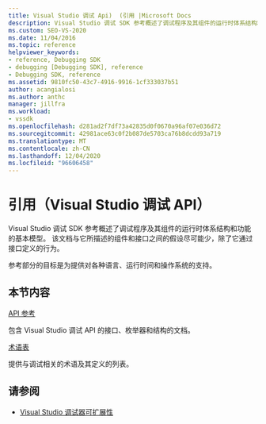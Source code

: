 ```yaml
---
title: Visual Studio 调试 Api)  (引用 |Microsoft Docs
description: Visual Studio 调试 SDK 参考概述了调试程序及其组件的运行时体系结构和功能的基本模型。
ms.custom: SEO-VS-2020
ms.date: 11/04/2016
ms.topic: reference
helpviewer_keywords:
- reference, Debugging SDK
- debugging [Debugging SDK], reference
- Debugging SDK, reference
ms.assetid: 9810fc50-43c7-4916-9916-1cf333037b51
author: acangialosi
ms.author: anthc
manager: jillfra
ms.workload:
- vssdk
ms.openlocfilehash: d281ad2f7df73a42835d0f0670a96af07e036d72
ms.sourcegitcommit: 42981ace63c0f2b087de5703ca76b8dcdd93a719
ms.translationtype: MT
ms.contentlocale: zh-CN
ms.lasthandoff: 12/04/2020
ms.locfileid: "96606458"
---
```

# <a name="reference-visual-studio-debugging-apis"></a>引用（Visual Studio 调试 API）

Visual Studio 调试 SDK 参考概述了调试程序及其组件的运行时体系结构和功能的基本模型。 该文档与它所描述的组件和接口之间的假设尽可能少，除了它通过接口定义的行为。

参考部分的目标是为提供对各种语言、运行时间和操作系统的支持。

## <a name="in-this-section"></a>本节内容

[API 参考](../../../extensibility/debugger/reference/api-reference-visual-studio-debugging.md)

包含 Visual Studio 调试 API 的接口、枚举器和结构的文档。

[术语表](../../../extensibility/debugger/reference/visual-studio-debugger-glossary.md)

提供与调试相关的术语及其定义的列表。

## <a name="see-also"></a>请参阅

- [Visual Studio 调试器可扩展性](../../../extensibility/debugger/visual-studio-debugger-extensibility.md)
